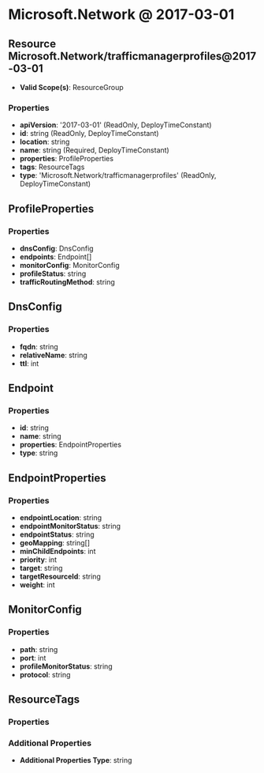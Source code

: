 # Microsoft.Network @ 2017-03-01

## Resource Microsoft.Network/trafficmanagerprofiles@2017-03-01
* **Valid Scope(s)**: ResourceGroup
### Properties
* **apiVersion**: '2017-03-01' (ReadOnly, DeployTimeConstant)
* **id**: string (ReadOnly, DeployTimeConstant)
* **location**: string
* **name**: string (Required, DeployTimeConstant)
* **properties**: ProfileProperties
* **tags**: ResourceTags
* **type**: 'Microsoft.Network/trafficmanagerprofiles' (ReadOnly, DeployTimeConstant)

## ProfileProperties
### Properties
* **dnsConfig**: DnsConfig
* **endpoints**: Endpoint[]
* **monitorConfig**: MonitorConfig
* **profileStatus**: string
* **trafficRoutingMethod**: string

## DnsConfig
### Properties
* **fqdn**: string
* **relativeName**: string
* **ttl**: int

## Endpoint
### Properties
* **id**: string
* **name**: string
* **properties**: EndpointProperties
* **type**: string

## EndpointProperties
### Properties
* **endpointLocation**: string
* **endpointMonitorStatus**: string
* **endpointStatus**: string
* **geoMapping**: string[]
* **minChildEndpoints**: int
* **priority**: int
* **target**: string
* **targetResourceId**: string
* **weight**: int

## MonitorConfig
### Properties
* **path**: string
* **port**: int
* **profileMonitorStatus**: string
* **protocol**: string

## ResourceTags
### Properties
### Additional Properties
* **Additional Properties Type**: string

